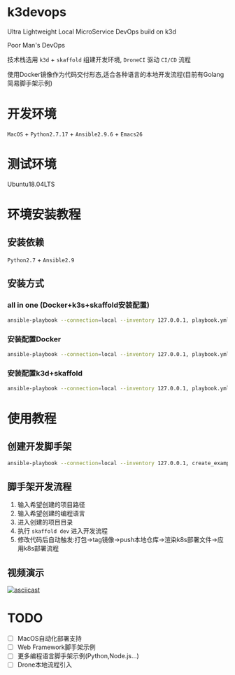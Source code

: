 # k3devops

Ultra Lightweight Local MicroService DevOps build on k3d

Poor Man's DevOps

技术栈选用 `k3d` + `skaffold` 组建开发环境, `DroneCI` 驱动 `CI/CD` 流程

使用Docker镜像作为代码交付形态,适合各种语言的本地开发流程(目前有Golang简易脚手架示例)

# 开发环境
`MacOS` + `Python2.7.17` + `Ansible2.9.6` + `Emacs26`

# 测试环境
Ubuntu18.04LTS

# 环境安装教程

## 安装依赖

 `Python2.7` + `Ansible2.9`

## 安装方式

### all in one (Docker+k3s+skaffold安装配置)

```sh
ansible-playbook --connection=local --inventory 127.0.0.1, playbook.yml
```

### 安装配置Docker

```sh
ansible-playbook --connection=local --inventory 127.0.0.1, playbook.yml --tags=docker
```

### 安装配置k3d+skaffold

```sh
ansible-playbook --connection=local --inventory 127.0.0.1, playbook.yml --tags=k3d
```

# 使用教程

## 创建开发脚手架

```sh
ansible-playbook --connection=local --inventory 127.0.0.1, create_example.yml
```

## 脚手架开发流程

1. 输入希望创建的项目路径
2. 输入希望创建的编程语言
3. 进入创建的项目目录
4. 执行 `skaffold dev` 进入开发流程
5. 修改代码后自动触发:打包->tag镜像->push本地仓库->渲染k8s部署文件->应用k8s部署流程

## 视频演示

[![asciicast](https://asciinema.org/a/gqt21QYGwq2kL306rBD0pr2Yt.svg)](https://asciinema.org/a/gqt21QYGwq2kL306rBD0pr2Yt)

# TODO

- [ ] MacOS自动化部署支持
- [ ] Web Framework脚手架示例
- [ ] 更多编程语言脚手架示例(Python,Node.js...)
- [ ] Drone本地流程引入